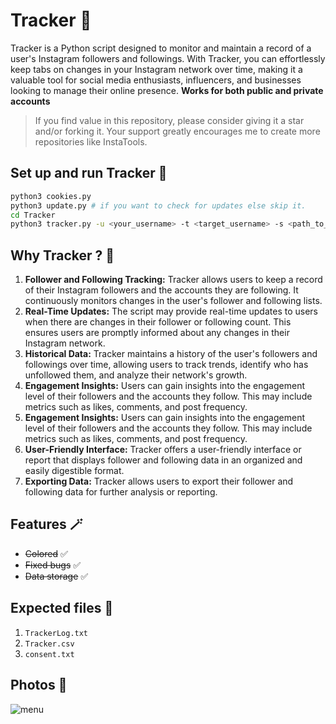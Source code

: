 # Tracker 👻

Tracker is a Python script designed to monitor and maintain a record of a user's Instagram followers and followings. With Tracker, you can effortlessly keep tabs on changes in your Instagram network over time, making it a valuable tool for social media enthusiasts, influencers, and businesses looking to manage their online presence. **Works for both public and private accounts**

> If you find value in this repository, please consider giving it a star and/or forking it. Your support greatly encourages me to create more repositories like InstaTools.

## Set up and run Tracker 🚀

```bash
python3 cookies.py
python3 update.py # if you want to check for updates else skip it.
cd Tracker
python3 tracker.py -u <your_username> -t <target_username> -s <path_to_session_file>
```

## Why Tracker ? 🤔
1. **Follower and Following Tracking:** Tracker allows users to keep a record of their Instagram followers and the accounts they are following. It continuously monitors changes in the user's follower and following lists.
2. **Real-Time Updates:** The script may provide real-time updates to users when there are changes in their follower or following count. This ensures users are promptly informed about any changes in their Instagram network.
3. **Historical Data:** Tracker maintains a history of the user's followers and followings over time, allowing users to track trends, identify who has unfollowed them, and analyze their network's growth.
4. **Engagement Insights:** Users can gain insights into the engagement level of their followers and the accounts they follow. This may include metrics such as likes, comments, and post frequency.
5. **Engagement Insights:** Users can gain insights into the engagement level of their followers and the accounts they follow. This may include metrics such as likes, comments, and post frequency.
6. **User-Friendly Interface:** Tracker offers a user-friendly interface or report that displays follower and following data in an organized and easily digestible format.
7. **Exporting Data:** Tracker allows users to export their follower and following data for further analysis or reporting.

## Features 🪄

- ~~Colored~~ ✅
- ~~Fixed bugs~~ ✅
- ~~Data storage~~ ✅

## Expected files 📂

1) `TrackerLog.txt`
2) `Tracker.csv`
3) `consent.txt`

## Photos 📸

![menu](https://github.com/new92/InstaTools/assets/94779840/313c2dd2-b327-4323-969d-8cb10d3fbb51)


